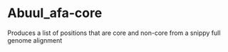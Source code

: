 # Abuul_afa-core
Produces a list of positions that are core and non-core from a snippy full genome alignment
